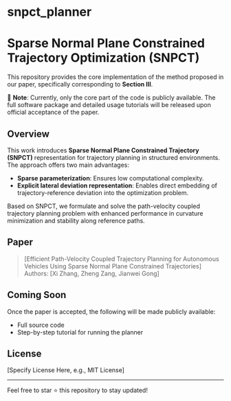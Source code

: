 # snpct_planner
# Sparse Normal Plane Constrained Trajectory Optimization (SNPCT)

This repository provides the core implementation of the method proposed in our paper, specifically corresponding to **Section III**.

🚧 **Note**: Currently, only the core part of the code is publicly available. The full software package and detailed usage tutorials will be released upon official acceptance of the paper.

## Overview

This work introduces **Sparse Normal Plane Constrained Trajectory (SNPCT)** representation for trajectory planning in structured environments. The approach offers two main advantages:

- **Sparse parameterization**: Ensures low computational complexity.
- **Explicit lateral deviation representation**: Enables direct embedding of trajectory-reference deviation into the optimization problem.

Based on SNPCT, we formulate and solve the path-velocity coupled trajectory planning problem with enhanced performance in curvature minimization and stability along reference paths.

## Paper

> [Efficient Path-Velocity Coupled Trajectory Planning  for Autonomous Vehicles Using Sparse Normal Plane Constrained Trajectories]  
> Authors: [Xi Zhang, Zheng Zang, Jianwei Gong]  


## Coming Soon

Once the paper is accepted, the following will be made publicly available:

- Full source code
- Step-by-step tutorial for running the planner

## License

[Specify License Here, e.g., MIT License]

---

Feel free to star ⭐ this repository to stay updated!
